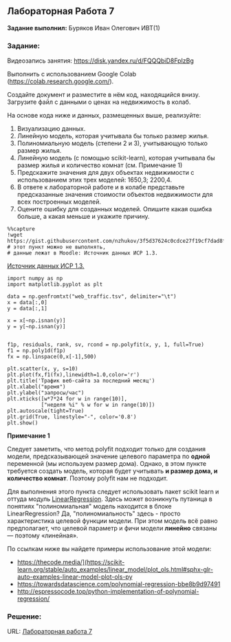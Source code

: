 ## Лабораторная Работа 7

**Задание выполнил:** Буряков Иван Олегович ИВТ(1)

### Задание: 
Видеозапись занятия: https://disk.yandex.ru/d/FQQQbiD8FpIzBg



Выполнить с использованием Google Colab (https://colab.research.google.com/).

Создайте документ и разместите в нём код, находящийся внизу. Загрузите файл с данными о ценах на недвижимость в колаб. 

На основе кода ниже и данных, размещенных выше, реализуйте:

1. Визуализацию данных. 
2. Линейную модель, которая учитывала бы только размер жилья.
3. Полиномиальную модель (степени 2 и 3), учитывающую только размер жилья.
4. Линейную модель (с помощью scikit-learn), которая учитывала бы размер жилья и количество комнат (см. Примечание 1)
5. Предскажите значения для двух объектах недвижимости с использованием этих трех моделей: 1650,3; 2200,4.
6. В ответе к лабораторной работе и в колабе представьте предсказанные значения стоимости объектов недвижимости для всех построенных моделей.
7. Оцените ошибку для созданных моделей. Опишите какая ошибка больше, а какая меньше и укажите причину.


```
%%capture
!wget https://gist.githubusercontent.com/nzhukov/3f5d37624c0cdce27f19cf7dad8fd29a/raw/7d3cba39872ee086c698e1fa2b283c45d064979d/ex1data2.txt  # этот пункт можно не выполнять,
# данные лежат в Moodle: Источник данных ИСР 1.3.
```


[Источник данных ИСР 1.3.](https://github.com/Buryackov-Ivan/Prog-6SEM-2023/blob/main/LR_7/%D0%98%D1%81%D1%82%D0%BE%D1%87%D0%BD%D0%B8%D0%BA%20%D0%B4%D0%B0%D0%BD%D0%BD%D1%8B%D1%85%20%D0%98%D0%A1%D0%A0%201.3.txt)


```
import numpy as np
import matplotlib.pyplot as plt

data = np.genfromtxt("web_traffic.tsv", delimiter="\t")
x = data[:,0]
y = data[:,1]

x = x[~np.isnan(y)]
y = y[~np.isnan(y)]


f1p, residuals, rank, sv, rcond = np.polyfit(x, y, 1, full=True)
f1 = np.poly1d(f1p)
fx = np.linspace(0,x[-1],500) 

plt.scatter(x, y, s=10)
plt.plot(fx,f1(fx),linewidth=1.0,color='r')
plt.title('Трафик веб-сайта за последний месяц')
plt.xlabel("время")
plt.ylabel("запросы/час")
plt.xticks([w*7*24 for w in range(10)],
           ["неделя %i" % w for w in range(10)])
plt.autoscale(tight=True)
plt.grid(True, linestyle="-", color='0.8')
plt.show()
```

**Примечание 1**

Следует заметить, что метод polyfit подходит только для создания модели, предсказывающей значение целевого параметра по **одной** переменной (мы используем размер дома). Однако, в этом пункте требуется создать модель, которая будет учитывать **и размер дома, и количество комнат**.  Поэтому polyfit нам не подходит. 

Для выполнения этого пункта следует использовать пакет scikit learn и оттуда модуль [LinearRegression](https://scikit-learn.org/stable/modules/generated/sklearn.linear_model.LinearRegression.html#sklearn.linear_model.LinearRegression). Здесь может возникнуть путаница в понятиях "полиномиальная" модель находится в блоке LinearRegression? Да, "полиномиальность" здесь - просто характеристика целевой функции модели. При этом модель всё равно предполагает, что целевой параметр и фичи модели **линейно** связаны — поэтому «линейная».

По ссылкам ниже вы найдете примеры использование этой модели: 

* https://thecode.media/](https://scikit-learn.org/stable/auto_examples/linear_model/plot_ols.html#sphx-glr-auto-examples-linear-model-plot-ols-py
* https://towardsdatascience.com/polynomial-regression-bbe8b9d97491
* http://espressocode.top/python-implementation-of-polynomial-regression/


### Решение:


URL: [Лабораторная работа 7](https://replit.com/@Buryackov-Ivan/6SEM-LR3?migrateNonNix=1)
